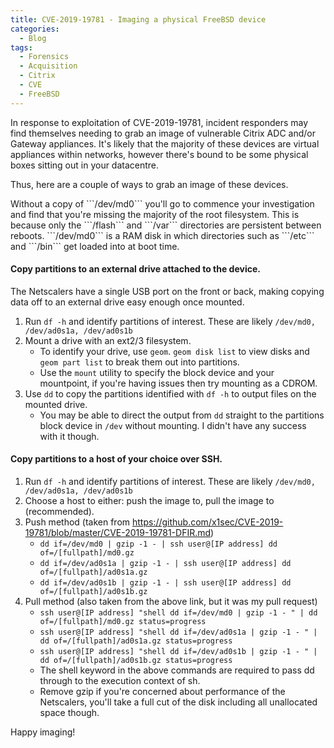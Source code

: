 ```yaml
---
title: CVE-2019-19781 - Imaging a physical FreeBSD device
categories:
  - Blog
tags:
  - Forensics
  - Acquisition
  - Citrix
  - CVE
  - FreeBSD
---
```


In response to exploitation of CVE-2019-19781, incident responders may find themselves needing to grab an image of vulnerable Citrix ADC and/or Gateway appliances.
It's likely that the majority of these devices are virtual appliances within networks, however there's bound to be some physical boxes sitting out in your datacentre. 

Thus, here are a couple of ways to grab an image of these devices.

<aside class="notice">
Without a copy of ```/dev/md0``` you'll go to commence your investigation and find that you're missing the majority of the root filesystem. 
This is because only the ```/flash``` and ```/var``` directories are persistent between reboots. ```/dev/md0``` is a RAM disk in which directories such as
```/etc``` and ```/bin``` get loaded into at boot time. 
</aside>

#### Copy partitions to an external drive attached to the device.
The Netscalers have a single USB port on the front or back, making copying data off to an external drive easy enough once mounted.
1. Run ```df -h``` and identify partitions of interest. These are likely ```/dev/md0, /dev/ad0s1a, /dev/ad0s1b ```
2. Mount a drive with an ext2/3 filesystem.
    - To identify your drive, use ```geom```. ```geom disk list``` to view disks and ```geom part list``` to break them out into partitions. 
    - Use the ```mount``` utility to specify the block device and your mountpoint, if you're having issues then try mounting as a CDROM.
3. Use ```dd```  to copy the partitions identified with ```df -h``` to output files on the mounted drive.
    - You may be able to direct the output from ```dd``` straight to the partitions block device in ```/dev``` without mounting. I didn't have any success with it though.  

#### Copy partitions to a host of your choice over SSH.
1. Run ```df -h``` and identify partitions of interest. These are likely ```/dev/md0, /dev/ad0s1a, /dev/ad0s1b ```
2. Choose a host to either: push the image to, pull the image to (recommended). 
3. Push method (taken from https://github.com/x1sec/CVE-2019-19781/blob/master/CVE-2019-19781-DFIR.md)
    - ```dd if=/dev/md0 | gzip -1 - | ssh user@[IP address] dd of=/[fullpath]/md0.gz```
    - ```dd if=/dev/ad0s1a | gzip -1 - | ssh user@[IP address] dd of=/[fullpath]/ad0s1a.gz```
    - ```dd if=/dev/ad0s1b | gzip -1 - | ssh user@[IP address] dd of=/[fullpath]/ad0s1b.gz```
4. Pull method (also taken from the above link, but it was my pull request)
    - ```ssh user@[IP address] "shell dd if=/dev/md0 | gzip -1 - " | dd of=/[fullpath]/md0.gz status=progress```
    - ```ssh user@[IP address] "shell dd if=/dev/ad0s1a | gzip -1 - " | dd of=/[fullpath]/ad0s1a.gz status=progress```
    - ```ssh user@[IP address] "shell dd if=/dev/ad0s1b | gzip -1 - " | dd of=/[fullpath]/ad0s1b.gz status=progress```
    - The shell keyword in the above commands are required to pass dd through to the execution context of sh. 
    - Remove gzip if you're concerned about performance of the Netscalers, you'll take a full cut of the disk including all unallocated space though.

Happy imaging!
